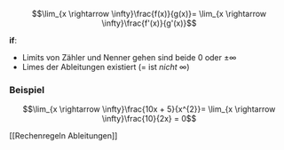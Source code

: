 $$\lim_{x \rightarrow \infty}\frac{f(x)}{g(x)}= \lim_{x \rightarrow \infty}\frac{f'(x)}{g'(x)}$$

**if**:
- Limits von Zähler und Nenner gehen sind beide $0$ oder $\pm \infty$
- Limes der Ableitungen existiert (= ist _nicht_ $\infty$)
### Beispiel
$$\lim_{x \rightarrow \infty}\frac{10x + 5}{x^{2}}= \lim_{x \rightarrow \infty}\frac{10}{2x} = 0$$

[[Rechenregeln Ableitungen]]
